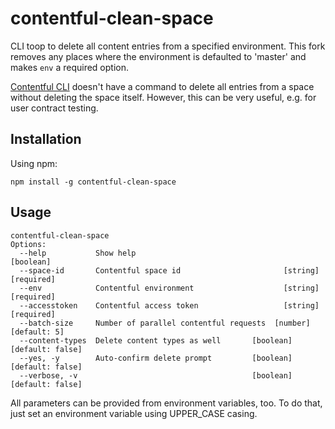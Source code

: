 contentful-clean-space
======================
CLI toop to delete all content entries from a specified environment. This fork removes any places where the environment is defaulted to 'master' and makes `env` a required option.

[Contentful CLI](https://github.com/contentful/contentful-cli) doesn't have a command to delete all entries from a space without deleting the space itself. However, this can be very useful, e.g. for user contract testing.

Installation
------------
Using npm:
```
npm install -g contentful-clean-space
```

Usage
-----
```
contentful-clean-space
Options:
  --help           Show help                                           [boolean]
  --space-id       Contentful space id                       [string] [required]
  --env            Contentful environment                    [string] [required]
  --accesstoken    Contentful access token                   [string] [required]
  --batch-size     Number of parallel contentful requests  [number] [default: 5]
  --content-types  Delete content types as well       [boolean] [default: false]
  --yes, -y        Auto-confirm delete prompt         [boolean] [default: false]
  --verbose, -v                                       [boolean] [default: false]
```
All parameters can be provided from environment variables, too. To do that, just set an environment variable using UPPER_CASE casing.
